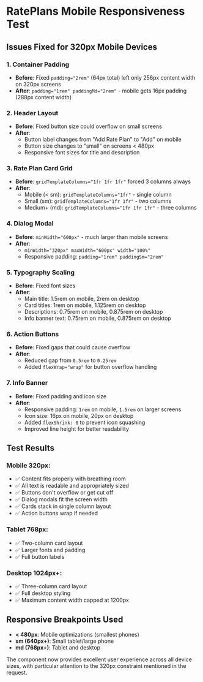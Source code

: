 # RatePlans Mobile Responsiveness Test

## Issues Fixed for 320px Mobile Devices

### 1. **Container Padding**
- **Before**: Fixed `padding="2rem"` (64px total) left only 256px content width on 320px screens
- **After**: `padding="1rem" paddingMd="2rem"` - mobile gets 16px padding (288px content width)

### 2. **Header Layout**
- **Before**: Fixed button size could overflow on small screens
- **After**: 
  - Button label changes from "Add Rate Plan" to "Add" on mobile
  - Button size changes to "small" on screens < 480px
  - Responsive font sizes for title and description

### 3. **Rate Plan Card Grid**
- **Before**: `gridTemplateColumns="1fr 1fr 1fr"` forced 3 columns always
- **After**: 
  - Mobile (< sm): `gridTemplateColumns="1fr"` - single column
  - Small (sm): `gridTemplateColumns="1fr 1fr"` - two columns
  - Medium+ (md): `gridTemplateColumns="1fr 1fr 1fr"` - three columns

### 4. **Dialog Modal**
- **Before**: `minWidth="600px"` - much larger than mobile screens
- **After**: 
  - `minWidth="320px" maxWidth="600px" width="100%"`
  - Responsive padding: `padding="1rem" paddingSm="2rem"`

### 5. **Typography Scaling**
- **Before**: Fixed font sizes
- **After**: 
  - Main title: 1.5rem on mobile, 2rem on desktop
  - Card titles: 1rem on mobile, 1.125rem on desktop  
  - Descriptions: 0.75rem on mobile, 0.875rem on desktop
  - Info banner text: 0.75rem on mobile, 0.875rem on desktop

### 6. **Action Buttons**
- **Before**: Fixed gaps that could cause overflow
- **After**: 
  - Reduced gap from `0.5rem` to `0.25rem`
  - Added `flexWrap="wrap"` for button overflow handling

### 7. **Info Banner**
- **Before**: Fixed padding and icon size
- **After**:
  - Responsive padding: `1rem` on mobile, `1.5rem` on larger screens
  - Icon size: 16px on mobile, 20px on desktop
  - Added `flexShrink: 0` to prevent icon squashing
  - Improved line height for better readability

## Test Results

### Mobile 320px:
- ✅ Content fits properly with breathing room
- ✅ All text is readable and appropriately sized
- ✅ Buttons don't overflow or get cut off
- ✅ Dialog modals fit the screen width
- ✅ Cards stack in single column layout
- ✅ Action buttons wrap if needed

### Tablet 768px:
- ✅ Two-column card layout
- ✅ Larger fonts and padding
- ✅ Full button labels

### Desktop 1024px+:
- ✅ Three-column card layout
- ✅ Full desktop styling
- ✅ Maximum content width capped at 1200px

## Responsive Breakpoints Used

- **< 480px**: Mobile optimizations (smallest phones)
- **sm (640px+)**: Small tablet/large phone
- **md (768px+)**: Tablet and desktop

The component now provides excellent user experience across all device sizes, with particular attention to the 320px constraint mentioned in the request.
